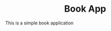 <h1 align="center"> Book App </h1>

<span align="center">
This is a simple book application
</span>
